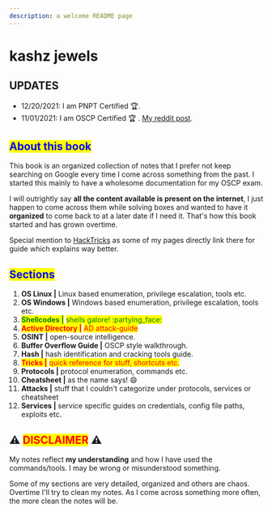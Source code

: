 ```yaml
---
description: a welcome README page
---
```


# kashz jewels

## UPDATES

* 12/20/2021: I am PNPT Certified :trophy:.
* 11/01/2021: I am OSCP Certified :trophy:
  . [My reddit post](https://www.reddit.com/r/oscp/comments/qlay94/passed\_oscp\_my\_thoughts/).

## <mark style="color:blue;">About this book</mark>

This book is an organized collection of notes that I prefer not keep searching on Google every time I come across
something from the past. I started this mainly to have a wholesome documentation for my OSCP exam.

I will outrightly say **all the content available is present on the internet**, I just happen to come across them while
solving boxes and wanted to have it **organized** to come back to at a later date if I need it. That's how this book
started and has grown overtime.

Special mention to [HackTricks](https://book.hacktricks.xyz) as some of my pages directly link there for guide which
explains way better.

## <mark style="color:blue;">Sections</mark>

1. **OS Linux |** Linux based enumeration, privilege escalation, tools etc.
2. **OS Windows |** Windows based enumeration, privilege escalation, tools etc.
3. <mark style="color:green;">**Shellcodes |**</mark> <mark style="color:green;"></mark><mark style="color:green;">
   shells galore! :partying\_face: </mark>
4. <mark style="color:red;">**Active Directory |**</mark> <mark style="color:red;"></mark><mark style="color:red;">AD
   attack-guide</mark>
5. **OSINT |** open-source intelligence.
6. **Buffer Overflow Guide |** OSCP style walkthrough.
7. **Hash |** hash identification and cracking tools guide.
8. <mark style="color:red;">**Tricks |**</mark> <mark style="color:red;"></mark><mark style="color:red;">quick reference
   for stuff, shortcuts etc.</mark>
9. **Protocols |** protocol enumeration, commands etc.
10. **Cheatsheet |** as the name says! :smile:
11. **Attacks |** stuff that I couldn't categorize under protocols, services or cheatsheet
12. **Services |** service specific guides on credentials, config file paths, exploits etc.

## :warning: <mark style="color:red;">DISCLAIMER</mark> :warning:

My notes reflect **my understanding** and how I have used the commands/tools. I may be wrong or misunderstood something.

Some of my sections are very detailed, organized and others are chaos. Overtime I'll try to clean my notes. As I come
across something more often, the more clean the notes will be.
